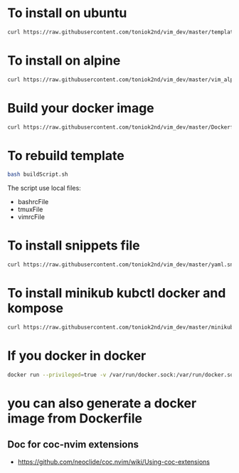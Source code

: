 # To install on ubuntu
```bash
curl https://raw.githubusercontent.com/toniok2nd/vim_dev/master/template |bash
```

# To install on alpine
```bash
curl https://raw.githubusercontent.com/toniok2nd/vim_dev/master/vim_alpine.sh |sh
```

# Build your docker image
```bash
curl https://raw.githubusercontent.com/toniok2nd/vim_dev/master/Dockerfile > MyDockerfile && docker build -t vim_docker -f MyDockerfile .
```

# To rebuild template
```bash
bash buildScript.sh
```
The script use local files:
- bashrcFile
- tmuxFile
- vimrcFile

# To install snippets file 
```bash
curl https://raw.githubusercontent.com/toniok2nd/vim_dev/master/yaml.snippets -O && cp yaml.snippets ~/.config/coc/ultisnips/yaml.snippets
```

# To install minikub kubctl docker and kompose
```bash
curl https://raw.githubusercontent.com/toniok2nd/vim_dev/master/minikubInstall |bash
```
# If you docker in docker
```bash
docker run --privileged=true -v /var/run/docker.sock:/var/run/docker.sock -it ubuntu bash
```


# you can also generate a docker image from Dockerfile

## Doc for coc-nvim extensions
- https://github.com/neoclide/coc.nvim/wiki/Using-coc-extensions
